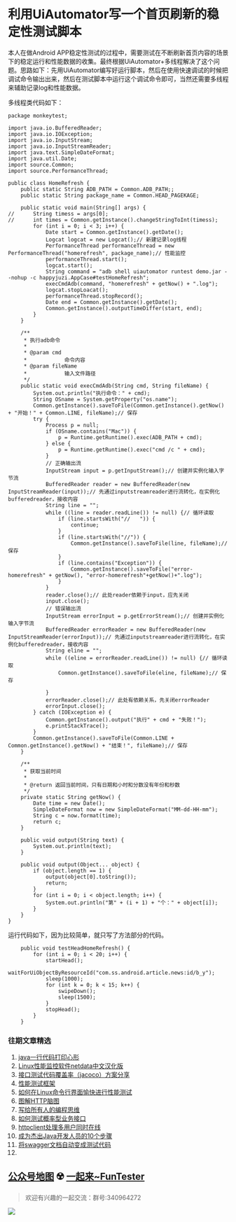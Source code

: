 # 利用UiAutomator写一个首页刷新的稳定性测试脚本
本人在做Android APP稳定性测试的过程中，需要测试在不断刷新首页内容的场景下的稳定运行和性能数据的收集。最终根据UiAutomator+多线程解决了这个问题。思路如下：先用UiAutomator编写好运行脚本，然后在使用快速调试的时候把调试命令输出出来，然后在测试脚本中运行这个调试命令即可，当然还需要多线程来辅助记录log和性能数据。

多线程类代码如下：


```
package monkeytest;
 
import java.io.BufferedReader;
import java.io.IOException;
import java.io.InputStream;
import java.io.InputStreamReader;
import java.text.SimpleDateFormat;
import java.util.Date;
import source.Common;
import source.PerformanceThread;
 
public class HomeRefresh {
	public static String ADB_PATH = Common.ADB_PATH;;
	public static String package_name = Common.HEAD_PAGEKAGE;
 
	public static void main(String[] args) {
//		String timess = args[0];
//		int times = Common.getInstance().changeStringToInt(timess);
		for (int i = 0; i < 3; i++) {
			Date start = Common.getInstance().getDate();
			Logcat logcat = new Logcat();// 新建记录log线程
			PerformanceThread performanceThread = new PerformanceThread("homerefresh", package_name);// 性能监控
			performanceThread.start();
			logcat.start();
			String command = "adb shell uiautomator runtest demo.jar --nohup -c happyjuzi.AppCase#testHomeRefresh";
			execCmdAdb(command, "homerefresh" + getNow() + ".log");
			logcat.stopLoacat();
			performanceThread.stopRecord();
			Date end = Common.getInstance().getDate();
			Common.getInstance().outputTimeDiffer(start, end);
		}
	}
 
	/**
	 * 执行adb命令
	 * 
	 * @param cmd
	 *            命令内容
	 * @param fileName
	 *            输入文件路径
	 */
	public static void execCmdAdb(String cmd, String fileName) {
		System.out.println("执行命令：" + cmd);
		String OSname = System.getProperty("os.name");
		Common.getInstance().saveToFile(Common.getInstance().getNow() + "开始！" + Common.LINE, fileName);// 保存
		try {
			Process p = null;
			if (OSname.contains("Mac")) {
				p = Runtime.getRuntime().exec(ADB_PATH + cmd);
			} else {
				p = Runtime.getRuntime().exec("cmd /c " + cmd);
			}
			// 正确输出流
			InputStream input = p.getInputStream();// 创建并实例化输入字节流
			BufferedReader reader = new BufferedReader(new InputStreamReader(input));// 先通过inputstreamreader进行流转化，在实例化bufferedreader，接收内容
			String line = "";
			while ((line = reader.readLine()) != null) {// 循环读取
				if (line.startsWith("//   ")) {
					continue;
				}
				if (line.startsWith("//")) {
					Common.getInstance().saveToFile(line, fileName);// 保存
				}
				if (line.contains("Exception")) {
					Common.getInstance().saveToFile("error-homerefresh" + getNow(), "error-homerefresh"+getNow()+".log");
				}
			}
			reader.close();// 此处reader依赖于input，应先关闭
			input.close();
			// 错误输出流
			InputStream errorInput = p.getErrorStream();// 创建并实例化输入字节流
			BufferedReader errorReader = new BufferedReader(new InputStreamReader(errorInput));// 先通过inputstreamreader进行流转化，在实例化bufferedreader，接收内容
			String eline = "";
			while ((eline = errorReader.readLine()) != null) {// 循环读取
				Common.getInstance().saveToFile(eline, fileName);// 保存
 
			}
			errorReader.close();// 此处有依赖关系，先关闭errorReader
			errorInput.close();
		} catch (IOException e) {
			Common.getInstance().output("执行" + cmd + "失败！");
			e.printStackTrace();
		}
		Common.getInstance().saveToFile(Common.LINE + Common.getInstance().getNow() + "结束！", fileName);// 保存
	}
 
	/**
	 * 获取当前时间
	 * 
	 * @return 返回当前时间，只有日期和小时和分数没有年份和秒数
	 */
	private static String getNow() {
		Date time = new Date();
		SimpleDateFormat now = new SimpleDateFormat("MM-dd-HH-mm");
		String c = now.format(time);
		return c;
	}
 
	public void output(String text) {
		System.out.println(text);
	}
 
	public void output(Object... object) {
		if (object.length == 1) {
			output(object[0].toString());
			return;
		}
		for (int i = 0; i < object.length; i++) {
			System.out.println("第" + (i + 1) + "个：" + object[i]);
		}
	}
}
```
运行代码如下，因为比较简单，就只写了方法部分的代码。

```
	public void testHeadHomeRefresh() {
		for (int i = 0; i < 20; i++) {
			startHead();
			waitForUiObjectByResourceId("com.ss.android.article.news:id/b_y");
			sleep(1000);
			for (int k = 0; k < 15; k++) {
				swipeDown();
				sleep(1500);
			}
			stopHead();
		}
	}
```

### 往期文章精选

1. [java一行代码打印心形](https://mp.weixin.qq.com/s/QPSryoSbViVURpSa9QXtpg)
2. [Linux性能监控软件netdata中文汉化版](https://mp.weixin.qq.com/s/fdXtK-5WwKnxjLZdyg6-nA)
3. [接口测试代码覆盖率（jacoco）方案分享](https://mp.weixin.qq.com/s/D73Sq6NLjeRKN8aCpGLOjQ)
4. [性能测试框架](https://mp.weixin.qq.com/s/3_09j7-5ex35u30HQRyWug)
5. [如何在Linux命令行界面愉快进行性能测试](https://mp.weixin.qq.com/s/fwGqBe1SpA2V0lPfAOd04Q)
6. [图解HTTP脑图](https://mp.weixin.qq.com/s/100Vm8FVEuXs0x6rDGTipw)
7. [写给所有人的编程思维](https://mp.weixin.qq.com/s/Oj33UCnYfbUgzsBzEm2GPQ)
8. [如何测试概率型业务接口](https://mp.weixin.qq.com/s/kUVffhjae3eYivrGqo6ZMg)
9. [httpclient处理多用户同时在线](https://mp.weixin.qq.com/s/Nuc30Fwy6-Qyr-Pc65t1_g)
10. [成为杰出Java开发人员的10个步骤](https://mp.weixin.qq.com/s/UCNOTSzzvTXwiUX6xpVlyA)
11. [将swagger文档自动变成测试代码](https://mp.weixin.qq.com/s/SY8mVenj0zMe5b47GS9VSQ)
12. 

## [公众号地图](https://mp.weixin.qq.com/s/CJJ2g-RqzfBsbCCYKKp5pQ) ☢️ [一起来~FunTester](http://mp.weixin.qq.com/s?__biz=MzU4MTE2NDEyMQ==&mid=2247483866&idx=3&sn=2ef9d9bdcc49b5e52fcb3b6f35396a5e&chksm=fd4a8cecca3d05fafee68d4a9f9024ffc950cb66809d28f0ec3f8ee1ce280349f27d5352314c&scene=21#wechat_redirect)


> 欢迎有兴趣的一起交流：群号:340964272

![](/blog/pic/201712120951590031.png)

<script src="/blog/js/bubbly.js"></script>
<script src="/blog/js/article.js"></script>